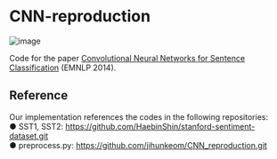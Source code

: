 # CNN-reproduction
![image](https://github.com/user-attachments/assets/80004eaf-5498-4a7f-9a0a-1d696cbf4a2b)

Code for the paper [Convolutional Neural Networks for Sentence Classification](https://aclanthology.org/D14-1181) (EMNLP 2014).

## Reference
Our implementation references the codes in the following repositories:  
● SST1, SST2: https://github.com/HaebinShin/stanford-sentiment-dataset.git  
● preprocess.py: https://github.com/jihunkeom/CNN_reproduction.git
